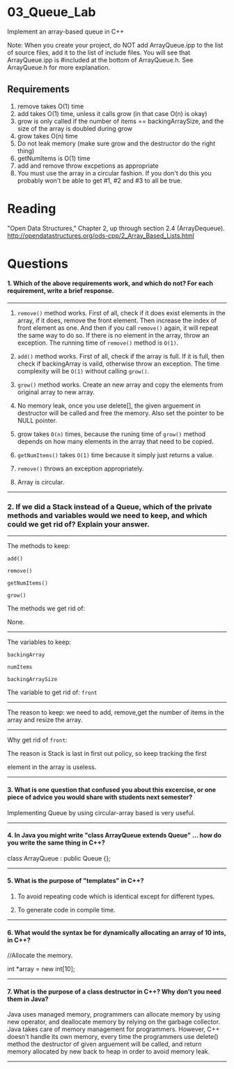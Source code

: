 03_Queue_Lab
============

Implement an array-based queue in C++

Note: When you create your project, do NOT add ArrayQueue.ipp to the list of source files, add it to the list of include files. You will see that ArrayQueue.ipp is #included at the bottom of ArrayQueue.h. See ArrayQueue.h for more explanation.

Requirements
------------

1. remove takes O(1) time
2. add takes O(1) time, unless it calls grow (in that case O(n) is okay)
3. grow is only called if the number of items == backingArraySize, and the size of the array is doubled during grow
4. grow takes O(n) time
5. Do not leak memory (make sure grow and the destructor do the right thing)
6. getNumItems is O(1) time
7. add and remove throw excpetions as appropriate
8. You must use the array in a circular fashion. If you don't do this you probably won't be able to get #1, #2 and #3 to all be true.

Reading
=======
"Open Data Structures," Chapter 2, up through section 2.4 (ArrayDequeue). http://opendatastructures.org/ods-cpp/2_Array_Based_Lists.html

Questions
=========

#### 1. Which of the above requirements work, and which do not? For each requirement, write a brief response.

********************************************************************************


1. `remove()` method works. First of all, check if it does exist elements in the
array, if it does, remove the front element. Then increase the index of front 
element as one. And then if you call `remove()` again, it will repeat the same 
way to do so. If there is no element in the array, throw an exception. The 
running time of `remove()` method is `O(1)`.

2. `add()` method works. First of all, check if the array is full. If it is full, then check if backingArray is vaild, otherwise throw an exception. The time 
complexity will be `O(1)` without calling `grow()`.

3. `grow()` method works. Create an new array and copy the elements from 
original array to new array.

4. No memory leak, once you use delete[], the given arguement in destructor will be called and free the memory. Also set the pointer to be NULL pointer. 

5. grow takes `O(n)` times, because the runing time of `grow()` method depends 
on how many elements in the array that need to be copied.

6. `getNumItems()` takes `O(1)` time because it simply just returns a value.

7. `remove()` throws an exception appropriately.

8.  Array is circular.

********************************************************************************

### 2. If we did a Stack instead of a Queue, which of the private methods and variables would we need to keep, and which could we get rid of? Explain your answer.

********************************************************************************

The methods to keep:

`add()`

`remove()`

`getNumItems()`

`grow()`

The methods we get rid of:

None.

*******************************************************************************


The variables to keep:

`backingArray`

`numItems`

`backingArraySize`


The variable to get rid of: `front`


********************************************************************************


The reason to keep: we need to add, remove,get the number of items in the array  and resize the array.



********************************************************************************

Why get rid of `front`:

The reason is Stack is last in first out policy, so keep tracking the first 

element in the array is useless.


********************************************************************************

#### 3. What is one question that confused you about this excercise, or one piece of advice you would share with students next semester?


Implementing Queue by using circular-array based is very useful.


********************************************************************************


#### 4. In Java you might write "class ArrayQueue extends Queue" ... how do you write the same thing in C++?

class ArrayQueue : public Queue {};



********************************************************************************


#### 5. What is the purpose of "templates" in C++?

1. To avoid repeating code which is identical except for different types.

2. To generate code in compile time.


********************************************************************************


#### 6. What would the syntax be for dynamically allocating an array of 10 ints, in C++?
 
 //Allocate the memory.

 int *array = new int[10];
 

********************************************************************************


#### 7. What is the purpose of a class destructor in C++? Why don't you need them in Java?

Java uses managed memory, programmers can allocate memory by using new operator,
and deallocate memory by relying on the garbage collector. Java takes care of
memory management for programmers. However, C++ doesn't handle its own memory, 
every time the programmers use delete() method the destructor of given 
arguement will be called, and return memory allocated by new back to heap in
order to avoid memory leak.

********************************************************************************


